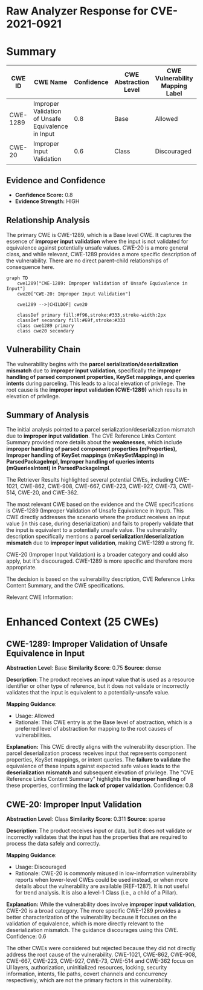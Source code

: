 # Raw Analyzer Response for CVE-2021-0921

# Summary
| CWE ID | CWE Name | Confidence | CWE Abstraction Level | CWE Vulnerability Mapping Label | CWE-Vulnerability Mapping Notes |
|---|---|---|---|---|---|
| CWE-1289 | Improper Validation of Unsafe Equivalence in Input | 0.8 | Base | Allowed | Primary CWE |
| CWE-20 | Improper Input Validation | 0.6 | Class | Discouraged | Secondary Candidate |

## Evidence and Confidence

*   **Confidence Score:** 0.8
*   **Evidence Strength:** HIGH

## Relationship Analysis
The primary CWE is CWE-1289, which is a Base level CWE. It captures the essence of **improper input validation** where the input is not validated for equivalence against potentially unsafe values. CWE-20 is a more general class, and while relevant, CWE-1289 provides a more specific description of the vulnerability. There are no direct parent-child relationships of consequence here.

```mermaid
graph TD
    cwe1289["CWE-1289: Improper Validation of Unsafe Equivalence in Input"]
    cwe20["CWE-20: Improper Input Validation"]
    
    cwe1289 -->|CHILDOF| cwe20
    
    classDef primary fill:#f96,stroke:#333,stroke-width:2px
    classDef secondary fill:#69f,stroke:#333
    class cwe1289 primary
    class cwe20 secondary
```

## Vulnerability Chain
The vulnerability begins with the **parcel serialization/deserialization mismatch** due to **improper input validation**, specifically the **improper handling of parsed component properties, KeySet mappings, and queries intents** during parceling. This leads to a local elevation of privilege. The root cause is the **improper input validation (CWE-1289)** which results in elevation of privilege.

## Summary of Analysis
The initial analysis pointed to a parcel serialization/deserialization mismatch due to **improper input validation**. The CVE Reference Links Content Summary provided more details about the **weaknesses**, which include **improper handling of parsed component properties (mProperties), Improper handling of KeySet mappings (mKeySetMapping) in ParsedPackageImpl, Improper handling of queries intents (mQueriesIntent) in ParsedPackageImpl**.

The Retriever Results highlighted several potential CWEs, including CWE-1021, CWE-862, CWE-908, CWE-667, CWE-223, CWE-927, CWE-73, CWE-514, CWE-20, and CWE-362.

The most relevant CWE based on the evidence and the CWE specifications is CWE-1289 (Improper Validation of Unsafe Equivalence in Input). This CWE directly addresses the scenario where the product receives an input value (in this case, during deserialization) and fails to properly validate that the input is equivalent to a potentially unsafe value. The vulnerability description specifically mentions a **parcel serialization/deserialization mismatch** due to **improper input validation**, making CWE-1289 a strong fit.

CWE-20 (Improper Input Validation) is a broader category and could also apply, but it's discouraged. CWE-1289 is more specific and therefore more appropriate.

The decision is based on the vulnerability description, CVE Reference Links Content Summary, and the CWE specifications.

Relevant CWE Information:

# Enhanced Context (25 CWEs)

## CWE-1289: Improper Validation of Unsafe Equivalence in Input
**Abstraction Level**: Base
**Similarity Score**: 0.75
**Source**: dense

**Description**:
The product receives an input value that is used as a resource identifier or other type of reference, but it does not validate or incorrectly validates that the input is equivalent to a potentially-unsafe value.

**Mapping Guidance**:
- Usage: Allowed
- Rationale: This CWE entry is at the Base level of abstraction, which is a preferred level of abstraction for mapping to the root causes of vulnerabilities.

**Explanation:** This CWE directly aligns with the vulnerability description. The parcel deserialization process receives input that represents component properties, KeySet mappings, or intent queries. The **failure to validate** the equivalence of these inputs against expected safe values leads to the **deserialization mismatch** and subsequent elevation of privilege. The "CVE Reference Links Content Summary" highlights the **improper handling** of these properties, confirming the **lack of proper validation**.
Confidence: 0.8

## CWE-20: Improper Input Validation
**Abstraction Level**: Class
**Similarity Score**: 0.311
**Source**: sparse

**Description**:
The product receives input or data, but it does not validate or incorrectly validates that the input has the properties that are required to process the data safely and correctly.

**Mapping Guidance**:
- Usage: Discouraged
- Rationale: CWE-20 is commonly misused in low-information vulnerability reports when lower-level CWEs could be used instead, or when more details about the vulnerability are available [REF-1287]. It is not useful for trend analysis. It is also a level-1 Class (i.e., a child of a Pillar).

**Explanation:** While the vulnerability does involve **improper input validation**, CWE-20 is a broad category. The more specific CWE-1289 provides a better characterization of the vulnerability because it focuses on the validation of equivalence, which is more directly relevant to the deserialization mismatch. The guidance discourages using this CWE.
Confidence: 0.6

The other CWEs were considered but rejected because they did not directly address the root cause of the vulnerability. CWE-1021, CWE-862, CWE-908, CWE-667, CWE-223, CWE-927, CWE-73, CWE-514 and CWE-362 focus on UI layers, authorization, uninitialized resources, locking, security information, intents, file paths, covert channels and concurrency respectively, which are not the primary factors in this vulnerability.
